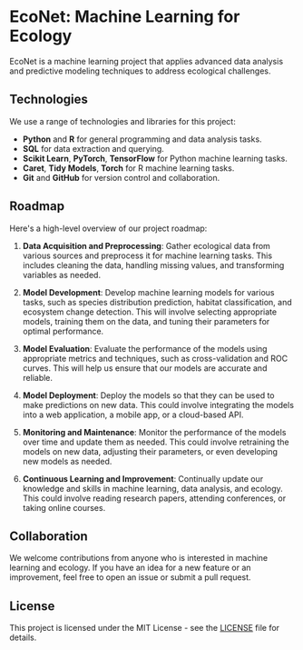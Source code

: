 # EcoNet: Machine Learning for Ecology

EcoNet is a machine learning project that applies advanced data analysis and predictive modeling techniques to address ecological challenges. 

## Technologies

We use a range of technologies and libraries for this project:

- **Python** and **R** for general programming and data analysis tasks.
- **SQL** for data extraction and querying.
- **Scikit Learn**, **PyTorch**, **TensorFlow** for Python machine learning tasks.
- **Caret**, **Tidy Models**, **Torch** for R machine learning tasks.
- **Git** and **GitHub** for version control and collaboration.

## Roadmap

Here's a high-level overview of our project roadmap:

1. **Data Acquisition and Preprocessing**: Gather ecological data from various sources and preprocess it for machine learning tasks. This includes cleaning the data, handling missing values, and transforming variables as needed.

2. **Model Development**: Develop machine learning models for various tasks, such as species distribution prediction, habitat classification, and ecosystem change detection. This will involve selecting appropriate models, training them on the data, and tuning their parameters for optimal performance.

3. **Model Evaluation**: Evaluate the performance of the models using appropriate metrics and techniques, such as cross-validation and ROC curves. This will help us ensure that our models are accurate and reliable.

4. **Model Deployment**: Deploy the models so that they can be used to make predictions on new data. This could involve integrating the models into a web application, a mobile app, or a cloud-based API.

5. **Monitoring and Maintenance**: Monitor the performance of the models over time and update them as needed. This could involve retraining the models on new data, adjusting their parameters, or even developing new models as needed.

6. **Continuous Learning and Improvement**: Continually update our knowledge and skills in machine learning, data analysis, and ecology. This could involve reading research papers, attending conferences, or taking online courses.

## Collaboration

We welcome contributions from anyone who is interested in machine learning and ecology. If you have an idea for a new feature or an improvement, feel free to open an issue or submit a pull request.

## License

This project is licensed under the MIT License - see the [LICENSE](LICENSE) file for details.
